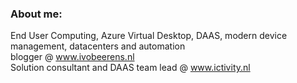 ### About me:

End User Computing, Azure Virtual Desktop, DAAS, modern device management, datacenters and automation <br>
blogger @ www.ivobeerens.nl <br>
Solution consultant and DAAS team lead @ www.ictivity.nl <br>

<!--
**ibeerens/ibeerens** is a ✨ _special_ ✨ repository because its `README.md` (this file) appears on your GitHub profile.

Here are some ideas to get you started:

- 🔭 I’m currently working on ...
- 🌱 I’m currently learning ...
- 👯 I’m looking to collaborate on ...
- 🤔 I’m looking for help with ...
- 💬 Ask me about ...
- 📫 How to reach me: ...
- 😄 Pronouns: ...
- ⚡ Fun fact: ...
-->

<!--
 [![LinkedIn](https://img.shields.io/badge/LinkedIn-0077B5?style=for-the-badge&logo=linkedin&logoColor=white)


[linkedin]: https://www.linkedin.com/in/ivobeerens/
-->

